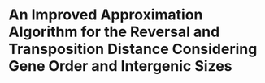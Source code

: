 # An Improved Approximation Algorithm for the Reversal and Transposition Distance Considering Gene Order and Intergenic Sizes
